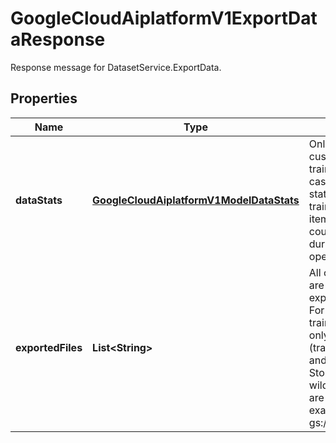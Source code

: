 

# GoogleCloudAiplatformV1ExportDataResponse

Response message for DatasetService.ExportData.

## Properties

| Name | Type | Description | Notes |
|------------ | ------------- | ------------- | -------------|
|**dataStats** | [**GoogleCloudAiplatformV1ModelDataStats**](GoogleCloudAiplatformV1ModelDataStats.md) | Only present for custom code training export use case. Records data stats, i.e., train/validation/test item/annotation counts calculated during the export operation. |  [optional] |
|**exportedFiles** | **List&lt;String&gt;** | All of the files that are exported in this export operation. For custom code training export, only three (training, validation and test) Cloud Storage paths in wildcard format are populated (for example, gs://.../training-*). |  [optional] |



